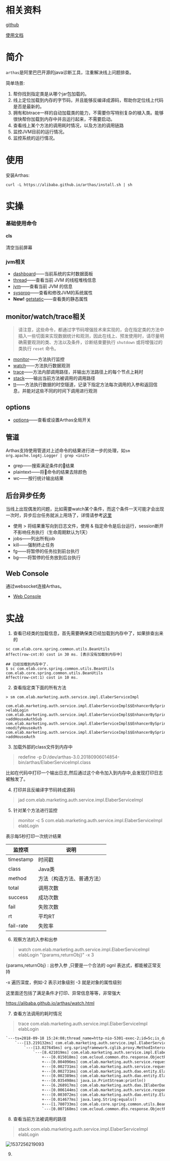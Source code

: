 # 相关资料

[github](https://github.com/alibaba/arthas)

[使用文档](https://alibaba.github.io/arthas/install-detail.html)

# 简介

`arthas`是阿里巴巴开源的java诊断工具，注重解决线上问题排查。

简单场景:

1. 帮你找到指定类是从哪个jar包加载的。
2. 线上定位加载到内存的字节码，并且能够反编译成源码，帮助你定位线上代码是否是最新的。
3. 拥有和btrace一样的自动加载类的能力，不需要你写特别复杂的植入类。能够很快帮你加载到内存中并且运行起来，不需要启动。
4. 查看线上某个方法的调用耗时情况，以及方法的调用链路
5. 监控JVM目前的运行情况。
6. 监控系统的运行情况。

# 使用

安装Arthas:

```
curl -L https://alibaba.github.io/arthas/install.sh | sh
```



# 实操

### 基础使用命令

#### cls

清空当前屏幕

### jvm相关

- [dashboard](https://alibaba.github.io/arthas/dashboard.html)——当前系统的实时数据面板
- [thread](https://alibaba.github.io/arthas/thread.html)——查看当前 JVM 的线程堆栈信息
- [jvm](https://alibaba.github.io/arthas/jvm.html)——查看当前 JVM 的信息
- [sysprop](https://alibaba.github.io/arthas/sysprop.html)——查看和修改JVM的系统属性
- **New!** [getstatic](https://alibaba.github.io/arthas/getstatic.html)——查看类的静态属性

## monitor/watch/trace相关

> 请注意，这些命令，都通过字节码增强技术来实现的，会在指定类的方法中插入一些切面来实现数据统计和观测，因此在线上、预发使用时，请尽量明确需要观测的类、方法以及条件，诊断结束要执行 `shutdown` 或将增强过的类执行 `reset` 命令。

- [monitor](https://alibaba.github.io/arthas/monitor.html)——方法执行监控
- [watch](https://alibaba.github.io/arthas/watch.html)——方法执行数据观测
- [trace](https://alibaba.github.io/arthas/trace.html)——方法内部调用路径，并输出方法路径上的每个节点上耗时
- [stack](https://alibaba.github.io/arthas/stack.html)——输出当前方法被调用的调用路径
- [tt](https://alibaba.github.io/arthas/tt.html)——方法执行数据的时空隧道，记录下指定方法每次调用的入参和返回信息，并能对这些不同的时间下调用进行观测

## options

- [options](https://alibaba.github.io/arthas/options.html)——查看或设置Arthas全局开关



## 管道

Arthas支持使用管道对上述命令的结果进行进一步的处理，如`sm org.apache.log4j.Logger | grep <init>`

- grep——搜索满足条件的结果
- plaintext——将命令的结果去除颜色
- wc——按行统计输出结果



## 后台异步任务

当线上出现偶发的问题，比如需要watch某个条件，而这个条件一天可能才会出现一次时，异步后台任务就派上用场了，详情请参考[这里](https://alibaba.github.io/arthas/async.html)

- 使用 > 将结果重写向到日志文件，使用 & 指定命令是后台运行，session断开不影响任务执行（生命周期默认为1天）
- jobs——列出所有job
- kill——强制终止任务
- fg——将暂停的任务拉到前台执行
- bg——将暂停的任务放到后台执行



## Web Console

通过websocket连接Arthas。

- [Web Console](https://alibaba.github.io/arthas/web-console.html)



# 实战

1. 查看已经类的加载信息，首先需要确保类已经加载到内存中了，如果排查出来的

```shell
sc com.elab.core.spring.common.utils.BeanUtils
Affect(row-cnt:0) cost in 30 ms. [表示没有加载到内存中]

## 已经加载到内存中了.
$ sc com.elab.core.spring.common.utils.BeanUtils
com.elab.core.spring.common.utils.BeanUtils
Affect(row-cnt:1) cost in 10 ms.
```

2. 查看指定类下面的所有方法

```shell
> sm com.elab.marketing.auth.service.impl.ElaberServiceImpl

com.elab.marketing.auth.service.impl.ElaberServiceImpl$$EnhancerBySpringCGLIB$$22ca59f2->elabLogin
com.elab.marketing.auth.service.impl.ElaberServiceImpl$$EnhancerBySpringCGLIB$$22ca59f2->addHouseAuthSub
com.elab.marketing.auth.service.impl.ElaberServiceImpl$$EnhancerBySpringCGLIB$$22ca59f2->modifyHouseAuth
com.elab.marketing.auth.service.impl.ElaberServiceImpl$$EnhancerBySpringCGLIB$$22ca59f2->addHouseAuth

```

3. 加载外部的class文件到内存中

> redefine -p  D:/dev/arthas-3.0.20180906014854-bin/arthas/ElaberServiceImpl.class

比如在代码中打印一个输出日志,然后通过这个命令加入到内存中,会发现打印日志被触发了。

4. 打印并且反编译字节码转成源码

> jad com.elab.marketing.auth.service.impl.ElaberServiceImpl

5. 针对某个方法进行监控

> monitor -c 5  com.elab.marketing.auth.service.impl.ElaberServiceImpl elabLogin

表示每5秒打印一次统计结果

| 监控项    | 说明                       |
| --------- | -------------------------- |
| timestamp | 时间戳                     |
| class     | Java类                     |
| method    | 方法（构造方法、普通方法） |
| total     | 调用次数                   |
| success   | 成功次数                   |
| fail      | 失败次数                   |
| rt        | 平均RT                     |
| fail-rate | 失败率                     |

6. 观察方法的入参和出参

> watch com.elab.marketing.auth.service.impl.ElaberServiceImpl elabLogin "{params,returnObj}" -x 3

{params,returnObj} : 出参入参 ,只要是一个合法的 ognl 表达式，都能被正常支持

-x 遍历深度，例如-2 表示对象级别 -3 就是对象的属性级别

这里面还包括了满足条件才打印、异常信息等等，非常强大

https://alibaba.github.io/arthas/watch.html

7. 查看方法调用的耗时情况

> trace com.elab.marketing.auth.service.impl.ElaberServiceImpl elabLogin

```tex
`---ts=2018-09-18 15:24:08;thread_name=http-nio-5301-exec-2;id=5c;is_daemon=true;priority=5;TCCL=org.springframework.boot.context.embedded.tomcat.TomcatEmbeddedWebappClassLoader@2fe53885
    `---[13.219132ms] com.elab.marketing.auth.service.impl.ElaberServiceImpl$$EnhancerBySpringCGLIB$$6886b0e2:elabLogin()
        `---[13.027645ms] org.springframework.cglib.proxy.MethodInterceptor:intercept()
            `---[8.421019ms] com.elab.marketing.auth.service.impl.ElaberServiceImpl:elabLogin()
                +---[0.015018ms] com.ecloud.common.dto.response.ObjectResponseModel:<init>()
                +---[0.004096ms] com.elab.marketing.auth.service.request.ElaberRequest:getAccountNo()
                +---[0.002731ms] com.elab.marketing.auth.service.request.ElaberRequest:getPassword()
                +---[0.002731ms] com.elab.marketing.auth.dao.entity.ElaberEntity:<init>()
                +---[0.002389ms] com.elab.marketing.auth.dao.entity.ElaberEntity:setAccountNo()
                +---[0.035498ms] java.io.PrintStream:println()
                +---[6.268917ms] com.elab.marketing.auth.dao.IElaberDao:selectElaberLogin()
                +---[0.006144ms] com.elab.marketing.auth.service.response.ElabAccountResponse:<init>()
                +---[0.003072ms] com.elab.marketing.auth.dao.entity.ElaberEntity:getAccountPwd()
                +---[0.014677ms] java.lang.String:equals()
                +---[1.780733ms] com.elab.core.spring.common.utils.BeanUtils:copyProperties()
                `---[0.007168ms] com.ecloud.common.dto.response.ObjectResponseModel:setSingle()
```

8. 查看当前方法被调用的路径

> stack com.elab.marketing.auth.service.impl.ElaberServiceImpl elabLogin

![1537256219093](C:\Users\DELL\AppData\Local\Temp\1537256219093.png)



9. 